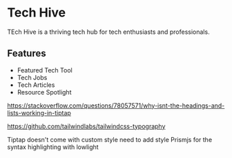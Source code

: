 # Tech Hive
TEch Hive is a thriving tech hub for tech enthusiasts and professionals.

## Features
- Featured Tech Tool
- Tech Jobs
- Tech Articles
- Resource Spotlight

https://stackoverflow.com/questions/78057571/why-isnt-the-headings-and-lists-working-in-tiptap

https://github.com/tailwindlabs/tailwindcss-typography

Tiptap doesn't come with custom style need to add style
Prismjs for the syntax highlighting with lowlight
